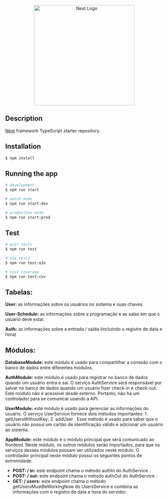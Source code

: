 <p align="center">
  <a href="http://nestjs.com/" target="blank"><img src="https://nestjs.com/img/logo_text.svg" width="320" alt="Nest Logo" /></a>
</p>

## Description

[Nest](https://github.com/nestjs/nest) framework TypeScript starter repository.

## Installation

```bash
$ npm install
```

## Running the app

```bash
# development
$ npm run start

# watch mode
$ npm run start:dev

# production mode
$ npm run start:prod
```

## Test

```bash
# unit tests
$ npm run test

# e2e tests
$ npm run test:e2e

# test coverage
$ npm run test:cov
```

## Tabelas:

<b>User:</b> as informações sobre os usuários no sistema e suas chaves.

<b>User-Schedule:</b> as informações sobre a programação e as salas em que o usuário deve estar.

<b>Auth:</b> as informações sobre a entrada / saída (incluindo o registro de data e hora)

## Módulos:

<b>DatabaseModule:</b> este módulo é usado para compartilhar a conexão com o banco de dados entre diferentes módulos.

<b>AuthModule:</b> este módulo é usado para registrar no banco de dados quando um usuário entra e sai. O serviço AuthService 
será responsável por salvar no banco de dados quando um usuário fizer check-in e check-out. Este módulo não é acessível 
desde externo. Portanto, não há um controlador para se comunicar usando a API.
				
<b>UserModule:</b> este módulo é usado para gerenciar as informações do usuário. O serviço UserService fornece dois métodos 
importantes: 1. getUsersWithoutKey; 2. addUser . Esse método é usado para saber que o usuário não possui um cartão de 
identificação válido e adicionar um usuário ao sistema.

<b>AppModule:</b> este módulo é o módulo principal que será comunicado ao frontend. Neste módulo, os outros módulos serão 
importados, para que os serviços desses módulos possam ser utilizados neste módulo. O controlador principal neste módulo 
possui os seguintes pontos de extremidade:
					
* <b>POST: / in:</b> este endpoint chama o método authIn do AuthService .
* <b>POST: / out:</b> este endpoint chama o método authOut do AuthService .
* <b>GET: / users:</b> este endpoint chama o método getUsersMustBeWorkingNow do UsersService e combina 
	as informações com o registro de data e hora do servidor.